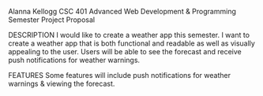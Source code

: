 Alanna Kellogg
CSC 401 Advanced Web Development & Programming
Semester Project Proposal

DESCRIPTION
I would like to create a weather app this semester. I want to create a weather app that is 
both functional and readable as well as visually appealing to the user. Users will be able
to see the forecast and receive push notifications for weather warnings.

FEATURES
Some features will include push notifications for weather warnings & viewing the forecast.